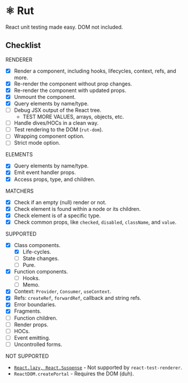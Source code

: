 # ⚛️ Rut

React unit testing made easy. DOM not included.

## Checklist

RENDERER

- [x] Render a component, including hooks, lifecycles, context, refs, and more.
- [x] Re-render the component without prop changes.
- [x] Re-render the component with updated props.
- [x] Unmount the component.
- [x] Query elements by name/type.
- [ ] Debug JSX output of the React tree.
  - TEST MORE VALUES, arrays, objects, etc.
- [ ] Handle dives/HOCs in a clean way.
- [ ] Test rendering to the DOM (`rut-dom`).
- [ ] Wrapping component option.
- [ ] Strict mode option.

ELEMENTS

- [x] Query elements by name/type.
- [x] Emit event handler props.
- [x] Access props, type, and children.

MATCHERS

- [x] Check if an empty (null) render or not.
- [x] Check element is found within a node or its children.
- [x] Check element is of a specific type.
- [x] Check common props, like `checked`, `disabled`, `className`, and `value`.

SUPPORTED

- [x] Class components.
  - [x] Life-cycles.
  - [ ] State changes.
  - [ ] Pure.
- [x] Function components.
  - [ ] Hooks.
  - [ ] Memo.
- [x] Context: `Provider`, `Consumer`, `useContext`.
- [x] Refs: `createRef`, `forwardRef`, callback and string refs.
- [x] Error boundaries.
- [x] Fragments.
- [ ] Function children.
- [ ] Render props.
- [ ] HOCs.
- [ ] Event emitting.
- [ ] Uncontrolled forms.

NOT SUPPORTED

- [`React.lazy, React.Suspense`](https://github.com/facebook/react/issues/14170) - Not supported by
  `react-test-renderer`.
- `ReactDOM.createPortal` - Requires the DOM (duh).
